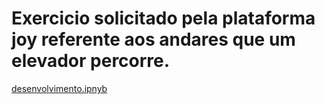# Exercicio solicitado pela plataforma joy referente aos andares que um elevador percorre. 
[desenvolvimento.ipnyb](/desenvolvimento.ipnyb)
